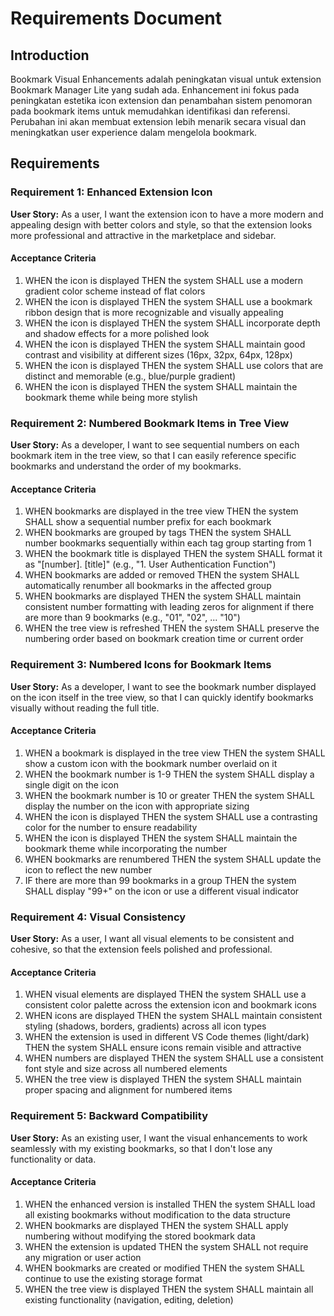 # Requirements Document

## Introduction

Bookmark Visual Enhancements adalah peningkatan visual untuk extension Bookmark Manager Lite yang sudah ada. Enhancement ini fokus pada peningkatan estetika icon extension dan penambahan sistem penomoran pada bookmark items untuk memudahkan identifikasi dan referensi. Perubahan ini akan membuat extension lebih menarik secara visual dan meningkatkan user experience dalam mengelola bookmark.

## Requirements

### Requirement 1: Enhanced Extension Icon

**User Story:** As a user, I want the extension icon to have a more modern and appealing design with better colors and style, so that the extension looks more professional and attractive in the marketplace and sidebar.

#### Acceptance Criteria

1. WHEN the icon is displayed THEN the system SHALL use a modern gradient color scheme instead of flat colors
2. WHEN the icon is displayed THEN the system SHALL use a bookmark ribbon design that is more recognizable and visually appealing
3. WHEN the icon is displayed THEN the system SHALL incorporate depth and shadow effects for a more polished look
4. WHEN the icon is displayed THEN the system SHALL maintain good contrast and visibility at different sizes (16px, 32px, 64px, 128px)
5. WHEN the icon is displayed THEN the system SHALL use colors that are distinct and memorable (e.g., blue/purple gradient)
6. WHEN the icon is displayed THEN the system SHALL maintain the bookmark theme while being more stylish

### Requirement 2: Numbered Bookmark Items in Tree View

**User Story:** As a developer, I want to see sequential numbers on each bookmark item in the tree view, so that I can easily reference specific bookmarks and understand the order of my bookmarks.

#### Acceptance Criteria

1. WHEN bookmarks are displayed in the tree view THEN the system SHALL show a sequential number prefix for each bookmark
2. WHEN bookmarks are grouped by tags THEN the system SHALL number bookmarks sequentially within each tag group starting from 1
3. WHEN the bookmark title is displayed THEN the system SHALL format it as "[number]. [title]" (e.g., "1. User Authentication Function")
4. WHEN bookmarks are added or removed THEN the system SHALL automatically renumber all bookmarks in the affected group
5. WHEN bookmarks are displayed THEN the system SHALL maintain consistent number formatting with leading zeros for alignment if there are more than 9 bookmarks (e.g., "01", "02", ... "10")
6. WHEN the tree view is refreshed THEN the system SHALL preserve the numbering order based on bookmark creation time or current order

### Requirement 3: Numbered Icons for Bookmark Items

**User Story:** As a developer, I want to see the bookmark number displayed on the icon itself in the tree view, so that I can quickly identify bookmarks visually without reading the full title.

#### Acceptance Criteria

1. WHEN a bookmark is displayed in the tree view THEN the system SHALL show a custom icon with the bookmark number overlaid on it
2. WHEN the bookmark number is 1-9 THEN the system SHALL display a single digit on the icon
3. WHEN the bookmark number is 10 or greater THEN the system SHALL display the number on the icon with appropriate sizing
4. WHEN the icon is displayed THEN the system SHALL use a contrasting color for the number to ensure readability
5. WHEN the icon is displayed THEN the system SHALL maintain the bookmark theme while incorporating the number
6. WHEN bookmarks are renumbered THEN the system SHALL update the icon to reflect the new number
7. IF there are more than 99 bookmarks in a group THEN the system SHALL display "99+" on the icon or use a different visual indicator

### Requirement 4: Visual Consistency

**User Story:** As a user, I want all visual elements to be consistent and cohesive, so that the extension feels polished and professional.

#### Acceptance Criteria

1. WHEN visual elements are displayed THEN the system SHALL use a consistent color palette across the extension icon and bookmark icons
2. WHEN icons are displayed THEN the system SHALL maintain consistent styling (shadows, borders, gradients) across all icon types
3. WHEN the extension is used in different VS Code themes (light/dark) THEN the system SHALL ensure icons remain visible and attractive
4. WHEN numbers are displayed THEN the system SHALL use a consistent font style and size across all numbered elements
5. WHEN the tree view is displayed THEN the system SHALL maintain proper spacing and alignment for numbered items

### Requirement 5: Backward Compatibility

**User Story:** As an existing user, I want the visual enhancements to work seamlessly with my existing bookmarks, so that I don't lose any functionality or data.

#### Acceptance Criteria

1. WHEN the enhanced version is installed THEN the system SHALL load all existing bookmarks without modification to the data structure
2. WHEN bookmarks are displayed THEN the system SHALL apply numbering without modifying the stored bookmark data
3. WHEN the extension is updated THEN the system SHALL not require any migration or user action
4. WHEN bookmarks are created or modified THEN the system SHALL continue to use the existing storage format
5. WHEN the tree view is displayed THEN the system SHALL maintain all existing functionality (navigation, editing, deletion)

